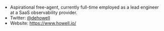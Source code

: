- Aspirational free-agent, currently full-time employed as a lead engineer at a SaaS observability provider.
- Twitter: [@dehowell](http://twitter.com/dehowell)
- Website: https://www.howell.io/
